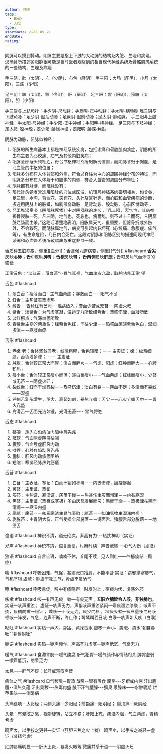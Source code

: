```yaml
---
author: 何柳
tags:
  - Book
  - 人纪
type: 
startDate: 2023-09-20
endDate: 
rating:
---
```




阴脉可以摸到搏动。阴脉主要是指上下肢的大动脉的结构及内脏、生理和病理。
汉简帛所描述的阳脉很可能是当时医者观察到的相当现代神经系统及骨骼肌肉系统的一些结构、生理及病理

手三阴：肺（太阴），心（少阴），心包（厥阴）
手三阳：大肠（阳明），小肠（太阳），三焦（少阳）

足三阴：脾（太阴)，肾（少阴），肝（厥阴）
足三阳：胃（阳明），膀胱（太阳），胆（少阳）


手三阴与上肢动脉：手少阴-尺动脉；手厥阴-正中动脉；手太阴-桡动脉
足三阴与下肢动脉：足少阴-胫后动脉；足厥阴-胫前动脉；足太阴-腓动脉。
手三阳与上肢神经：手太阳-尺神经；手少阳-正中神经；手阳明-桡神经。
足三阳与下肢神经：足太阳-胫神经；足少阳-腓浅神经；足阳明-腓深神经。


阴脉为动脉，阳脉似神经；
1. 阳脉的所生病基本上都是神经系统疾病，包括疼痛和骨骼肌肉病症，阴脉的所生病主要为心绞痛、疝气及其他内脏疾病；
2. 阳脉全部与头颈相连，符合中枢神经系统的解剖位置，而阴脉皆归于胸腹，是心血管的中枢的位置；
3. 阳脉多分布在人体背部和外侧，符合以脊柱为中心的周围神经分布的特征，而阴脉多分布在人体躯干和肢体的内侧，符合大血管的周围分布特征；
4. 阴脉都有脉博，而阳脉没有；
5. 现代针灸镇疼常选用阳脉的穴位或区域，机理同神经系统密切相关，如合谷、足三里、水沟、背俞穴、夹脊穴、头针及耳针等，而心脏和血管疾病的诊断，多选用阴脉上的脉搏，如腕部桡动脉、足背动脉、股动脉、心前区博动等；
6. 马王堆汉帛书《阴阳脉死候》中对阴阳脉的定义：“凡三阳，天气也，其病唯折骨裂肤一死。凡三阴，地气也，死脉也，病而乱，则不过十日而死，三阴腐脏烂肠而主杀。”这段话清楚地表明，阳脉属天气，虽重要，但除骨折或外伤外，不会致死，而阴脉属地气，病变可引起内脏坏死（心绞痛、急腹症、疝气等），有生命危险，几日内会死亡。这段对阴脉和阳脉区别的描述同现代神经系统和心血管系统所致临床急重症非常一致。







舌质候五脏病变，侧重[[血分]]：舌苔候六腑病变，侧重[[气分]] #flashcard
**舌尖**反映**心肺**；**舌中**反映**脾胃**；**舌根**反映**肾**；
**舌两侧**反映**肝胆**；舌可反映气血津液的盛衰

正常舌象：“淡红舌，薄白苔”--胃气旺盛，气血津液充盈，脏腑功能正常
望

舌色 #flashcard
1. 淡白舌：瘦薄而白--主气血两虚；胖嫩而白----阳气不足
2. 红舌：主热证实热虚热
3. 绛舌： 舌绛红有芒刺---温病热入；营血少苔或无苔---阴虚火旺
4. 紫舌：淡紫舌：为气虚寒凝，温运无力所致绛紫舌：热盛伤津，血凝所致
5. 淡红瘀点：气滞血瘀所致
6. 青紫舌主病的两重性：绛紫舌色红，干枯少津－－热盛血瘀淡紫舌色白，湿润多津－－寒凝血瘀


舌形 #flashcard
1. 老嫩  老：舌体坚敛苍老，纹理粗糙，舌色较暗；－－ 主实证； 嫩：纹理细腻，舌色浅多津； －－ 主虚证
2. 肿胀：舌体较正常大而厚：淡白而胖大－－气虚、阳虚；红肿而胖大－－心脾积热；
3. 瘦小舌：舌体较正常瘦小而薄：淡白而瘦小－－气血两虚；红绛而瘦小，少苔或无苔－－阴虚火旺；
4. 裂纹舌：红而干燥有裂－－热盛伤津；淡白有裂－－阴血不足；多津而有裂纹——湿盛
5. 芒剌舌乳头增生，肥大，高起如剌，邪热亢盛：舌尖－－心火亢盛舌中－－胃火亢盛
6. 光滑舌—舌面光洁如镜，光滑无苔---- 胃气将绝


舌态 #flashcard 
1. 强硬：热入心包痰浊内阻中风先兆
2. 痿软：气血两虚阴液枯竭
3. 震颤：气血亏虚肝风内动
4. 吐弄：心脾有热动风先兆
5. 歪斜：肝风内动痰瘀阻络
6. 短缩：寒凝经脉热灼筋痿


舌苔 #flashcard
1. 白苔：主表证、寒证：白而干裂如积粉－－内热伤津，瘟疫暴起
2. 黄苔：主里证、热证
3. 灰苔：主热证、寒湿证：灰而干燥－－热甚伤津灰而滑润－－内有寒湿
4. 黑苔：主里证（热极或寒极）多由灰苔发展而来：黑而干燥－－热极津枯黑而滑润－－寒湿内盛
5. 腐腻：腐苔－－如豆腐渣主胃气衰败；腻苔－－如油状物主湿浊内盛；
6. 剥脱苔：主胃阴大伤、正气受损全部脱落－－镜面舌、猪腰舌部分脱落－－地图舌


谵语 #flashcard 
神识不清，语无伦次，声高有力---热扰神明（实证）


郑声 #flashcard 
神识不清，语言重复，时断时续，声音低弱---心气大伤（虚证）

独语 #flashcard 
自言自语，喃喃不休，首尾不续，见人则止——气郁痰结（癫症）


喘 #flashcard 
呼吸困难，气促，甚则张口抬肩，不能平卧
实证：病邪壅塞肺气，气机不利
虚证：肺虚不能主气，肾虚不能纳气


哮 #flashcard 
呼吸急促，喉中有痰鸣声，时发时止；宿痰内伏，复感外邪


咳嗽 #flashcard 
咳—有声无痰；嗽—有痰无声；**五脏六腑皆令人咳，非独肺也**。
实证—咳声重浊；
虚证—咳声无力，声低咳声重浊紧闷—寒痰湿浊停聚；
咳声不扬，痰稠而黄—热证；
燥咳—干咳无力，痰少而粘；
湿痰咳嗽—痰白量多而易咳
顿咳—阵发，气急，连声不断，终止作；鹭鸶叫百日咳
白喉—咳声如犬吠（白喉）


呕吐 #flashcard 
实热—声大、势猛、黄绿苦水
虚寒—声小、势缓、清水“朝食暮吐”“暮食朝吐”


呃逆 #flashcard 
实热—呃声频作、声高有力虚寒—呃声低沉、气弱无力


嗳气 #flashcard 
食滞胃脘—嗳气酸腐
肝气犯胃—嗳气频作与情绪相关
脾胃虚弱—嗳声低沉，纳呆乏力


太息——肝气不舒：长吁或短叹声音


病体之气 #flashcard 
口气秽臭--胃热
酸臭--胃有宿食
腐臭---牙疳或内痈
汗出腥膻--湿热久蕴
汗出臭秽---热毒内盛
腋下汗气膻臊---狐臭
尿臊味——水肿晚期
烂苹果味——消渴病




头痛连项—太阳经；两侧头痛—少阳经；前额痛—阳明经； 巅顶痛—厥阴经

头晕：有晕眩之感，视物旋转，站立不稳；肝阳上亢，痰湿内阻，气血两虚，肾精亏虚

鸣声大，以手按之更甚—实证（肝胆三焦之火上扰）
鸣声小，以手按之减轻—虚证（肾精亏虚）


红肿疼痛明显——肝火上炎，暴发火眼等
微痛并感干涩——阴虚火旺


















